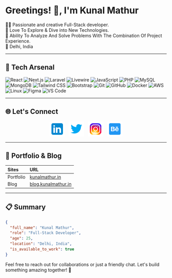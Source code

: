 # Greetings! 🙏, I'm Kunal Mathur

👨‍💻 Passionate and creative Full-Stack developer.  
🚀 Love To Explore & Dive into New Technologies.  
🎯 Ability To Analyze And Solve Problems With The Combination Of Project Experience.  
📍 Delhi, India

---

## 🚀 Tech Arsenal

![React](https://img.shields.io/badge/-React-20232A?style=for-the-badge&logo=react&logoColor=61DAFB)
![Next.js](https://img.shields.io/badge/-Next.js-000000?style=for-the-badge&logo=nextdotjs&logoColor=white)
![Laravel](https://img.shields.io/badge/-Laravel-FF2D20?style=for-the-badge&logo=laravel&logoColor=white)
![Livewire](https://img.shields.io/badge/-Livewire-4E56A6?style=for-the-badge&logo=livewire&logoColor=white)
![JavaScript](https://img.shields.io/badge/-JavaScript-F7DF1E?style=for-the-badge&logo=javascript&logoColor=black)
![PHP](https://img.shields.io/badge/-PHP-777BB4?style=for-the-badge&logo=php&logoColor=white)
![MySQL](https://img.shields.io/badge/-MySQL-4479A1?style=for-the-badge&logo=mysql&logoColor=white)
![MongoDB](https://img.shields.io/badge/-MongoDB-47A248?style=for-the-badge&logo=mongodb&logoColor=white)
![Tailwind CSS](https://img.shields.io/badge/-TailwindCSS-38B2AC?style=for-the-badge&logo=tailwind-css&logoColor=white)
![Bootstrap](https://img.shields.io/badge/-Bootstrap-7952B3?style=for-the-badge&logo=bootstrap&logoColor=white)
![Git](https://img.shields.io/badge/-Git-F05032?style=for-the-badge&logo=git&logoColor=white)
![GitHub](https://img.shields.io/badge/-GitHub-181717?style=for-the-badge&logo=github&logoColor=white)
![Docker](https://img.shields.io/badge/-Docker-2496ED?style=for-the-badge&logo=docker&logoColor=white)
![AWS](https://img.shields.io/badge/-AWS-232F3E?style=for-the-badge&logo=amazon-aws&logoColor=white)
![Linux](https://img.shields.io/badge/-Linux-FCC624?style=for-the-badge&logo=linux&logoColor=black)
![Figma](https://img.shields.io/badge/-Figma-F24E1E?style=for-the-badge&logo=figma&logoColor=white)
![VS Code](https://img.shields.io/badge/-VSCode-007ACC?style=for-the-badge&logo=visual-studio-code&logoColor=white)

---

## 🌐 Let's Connect

<p align="center">
    <a href="https://www.linkedin.com/in/ikunalmathur" alt="Linkedin"><img src="https://github.com/iKunalmathur/iKunalmathur/blob/master/assets/icons/linkedin-48.png"></a>
    &nbsp;
 <a href="https://twitter.com/iKunalmathur" alt="Twitter"><img src="https://github.com/iKunalmathur/iKunalmathur/blob/master/assets/icons/twitter-48.png"></a>
    &nbsp;
    <a href="https://instagram.com/iKunalmathur" alt="Instagram"><img src="https://github.com/iKunalmathur/iKunalmathur/blob/master/assets/icons/instagram-48.png"></a>
    &nbsp;
    <a href="https://www.behance.net/ikunalmathur" alt="Behance"><img src="https://github.com/iKunalmathur/iKunalmathur/blob/master/assets/icons/behance-48.png"></a>
</p>

---

## 🌟 Portfolio & Blog

| Sites      | URL |
| :---       | :--- |
| Portfolio  | [kunalmathur.in](https://kunalmathur.in) |
| Blog       | [blog.kunalmathur.in](https://blog.kunalmathur.in) |

---

## 📋 Summary
  
```json
{
  "full_name": "Kunal Mathur",
  "role": "Full-Stack Developer",
  "age": 25,
  "location": "Delhi, India",
  "is_available_to_work": true
}
```

Feel free to reach out for collaborations or just a friendly chat. Let's build something amazing together! 🚀
